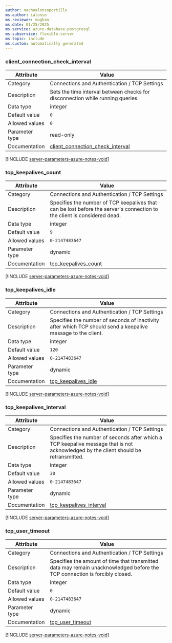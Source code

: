 ```yaml
---
author: nachoalonsoportillo
ms.author: ialonso
ms.reviewer: maghan
ms.date: 01/25/2025
ms.service: azure-database-postgresql
ms.subservice: flexible-server
ms.topic: include
ms.custom: automatically generated
---
```

### client_connection_check_interval

| Attribute | Value |
| --- | --- |
| Category | Connections and Authentication / TCP Settings |
| Description | Sets the time interval between checks for disconnection while running queries. |
| Data type | integer |
| Default value | `0` |
| Allowed values | `0` |
| Parameter type | read-only |
| Documentation | [client_connection_check_interval](https://www.postgresql.org/docs/16/runtime-config-connection.html#GUC-CLIENT-CONNECTION-CHECK-INTERVAL) |


[!INCLUDE [server-parameters-azure-notes-void](./server-parameters-azure-notes-void.md)]



### tcp_keepalives_count

| Attribute | Value |
| --- | --- |
| Category | Connections and Authentication / TCP Settings |
| Description | Specifies the number of TCP keepalives that can be lost before the server's connection to the client is considered dead. |
| Data type | integer |
| Default value | `9` |
| Allowed values | `0-2147483647` |
| Parameter type | dynamic |
| Documentation | [tcp_keepalives_count](https://www.postgresql.org/docs/16/runtime-config-connection.html#GUC-TCP-KEEPALIVES-COUNT) |


[!INCLUDE [server-parameters-azure-notes-void](./server-parameters-azure-notes-void.md)]



### tcp_keepalives_idle

| Attribute | Value |
| --- | --- |
| Category | Connections and Authentication / TCP Settings |
| Description | Specifies the number of seconds of inactivity after which TCP should send a keepalive message to the client. |
| Data type | integer |
| Default value | `120` |
| Allowed values | `0-2147483647` |
| Parameter type | dynamic |
| Documentation | [tcp_keepalives_idle](https://www.postgresql.org/docs/16/runtime-config-connection.html#GUC-TCP-KEEPALIVES-IDLE) |


[!INCLUDE [server-parameters-azure-notes-void](./server-parameters-azure-notes-void.md)]



### tcp_keepalives_interval

| Attribute | Value |
| --- | --- |
| Category | Connections and Authentication / TCP Settings |
| Description | Specifies the number of seconds after which a TCP keepalive message that is not acknowledged by the client should be retransmitted. |
| Data type | integer |
| Default value | `30` |
| Allowed values | `0-2147483647` |
| Parameter type | dynamic |
| Documentation | [tcp_keepalives_interval](https://www.postgresql.org/docs/16/runtime-config-connection.html#GUC-TCP-KEEPALIVES-INTERVAL) |


[!INCLUDE [server-parameters-azure-notes-void](./server-parameters-azure-notes-void.md)]



### tcp_user_timeout

| Attribute | Value |
| --- | --- |
| Category | Connections and Authentication / TCP Settings |
| Description | Specifies the amount of time that transmitted data may remain unacknowledged before the TCP connection is forcibly closed. |
| Data type | integer |
| Default value | `0` |
| Allowed values | `0-2147483647` |
| Parameter type | dynamic |
| Documentation | [tcp_user_timeout](https://www.postgresql.org/docs/16/runtime-config-connection.html#GUC-TCP-USER-TIMEOUT) |


[!INCLUDE [server-parameters-azure-notes-void](./server-parameters-azure-notes-void.md)]



